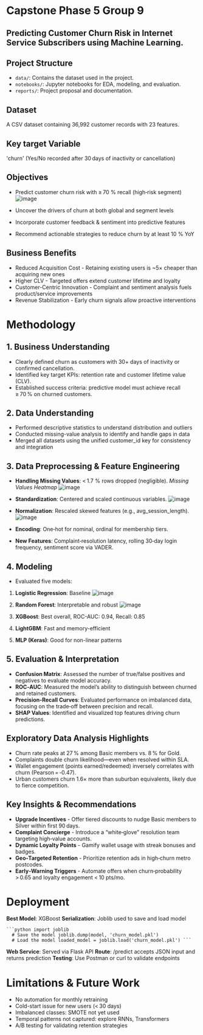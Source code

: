 
# Capstone Phase 5 Group 9
## Predicting Customer Churn Risk in Internet Service Subscribers using Machine Learning.

## Project Structure
- `data/`: Contains the dataset used in the project.
- `notebooks/`: Jupyter notebooks for EDA, modeling, and evaluation.
- `reports/`: Project proposal and documentation.

## Dataset
A CSV dataset containing 36,992 customer records with 23 features.

## Key target Variable 
'churn' (Yes/No recorded after 30 days of inactivity or cancellation)

## Objectives
- Predict customer churn risk with ≥ 70 % recall (high‑risk segment)
  ![image](https://github.com/user-attachments/assets/c4d9c752-ec99-4c4e-84a1-8c4fad0bd0b9)

- Uncover the drivers of churn at both global and segment levels
- Incorporate customer feedback & sentiment into predictive features
- Recommend actionable strategies to reduce churn by at least 10 % YoY

## Business Benefits
- Reduced Acquisition Cost - Retaining existing users is ~5× cheaper than 
  acquiring new ones
- Higher CLV - Targeted offers extend customer lifetime and loyalty
- Customer-Centric Innovation - Complaint and sentiment analysis fuels product/service improvements
- Revenue Stabilization - Early churn signals allow proactive interventions

# Methodology

## 1. Business Understanding
- Clearly defined churn as customers with 30+ days of inactivity or confirmed cancellation.
- Identified key target KPIs: retention rate and customer lifetime value (CLV).
- Established success criteria: predictive model must achieve recall ≥ 70 % on churned customers.
  
## 2. Data Understanding
- Performed descriptive statistics to understand distribution and outliers
- Conducted missing-value analysis to identify and handle gaps in data
- Merged all datasets using the unified customer_id key for consistency and 
  integration
  
## 3. Data Preprocessing & Feature Engineering
- **Handling Missing Values**: < 1.7 % rows dropped (negligible).
  *Missing Values Heatmap*
  ![image](https://github.com/user-attachments/assets/dc174dfa-7e5f-4e19-8c6c-73a07ad2f639)

- **Standardization**: Centered and scaled continuous variables.
![image](https://github.com/user-attachments/assets/99f711ca-bf92-448c-a4f4-a3c0cfec93d2)

- **Normalization**: Rescaled skewed features (e.g., avg_session_length).
![image](https://github.com/user-attachments/assets/65c33441-5998-4752-96c1-76e191fb16f5)

- **Encoding**: One‑hot for nominal, ordinal for membership tiers.

- **New Features**: Complaint‑resolution latency, rolling 30‑day login 
   frequency, sentiment score via VADER.
## 4. Modeling
- Evaluated five models:

1. **Logistic Regression**: Baseline
![image](https://github.com/user-attachments/assets/0f57b376-1572-4fdd-9bb3-2b173b9accc5)

2. **Random Forest**: Interpretable and robust
![image](https://github.com/user-attachments/assets/e770edc3-e43c-4e97-b78c-b279e38d1507)

3. **XGBoost**: Best overall, ROC-AUC: 0.94, Recall: 0.85
4. **LightGBM**: Fast and memory-efficient
5. **MLP (Keras)**: Good for non-linear patterns

## 5. Evaluation & Interpretation

- **Confusion Matrix**: Assessed the number of true/false positives and negatives to evaluate model accuracy.
- **ROC‑AUC**: Measured the model’s ability to distinguish between churned and retained customers.
- **Precision‑Recall Curves**: Evaluated performance on imbalanced data, focusing on the trade‑off between precision and recall.
- **SHAP Values**: Identified and visualized top features driving churn predictions.

## Exploratory Data Analysis Highlights

- Churn rate peaks at 27 % among Basic members vs. 8 % for Gold.
- Complaints double churn likelihood—even when resolved within SLA.
- Wallet engagement (points earned/redeemed) inversely correlates with churn (Pearson = ‑0.47).
- Urban customers churn 1.6× more than suburban equivalents, likely due to fierce competition.

## Key Insights & Recommendations

- **Upgrade Incentives** - Offer tiered discounts to nudge Basic members to Silver within first 90 days.
- **Complaint Concierge** - Introduce a “white‑glove” resolution team targeting high‑value accounts.
- **Dynamic Loyalty Points** - Gamify wallet usage with streak bonuses and badges.
- **Geo‑Targeted Retention** - Prioritize retention ads in high‑churn metro postcodes.
- **Early‑Warning Triggers** - Automate offers when churn‑probability > 0.65 and loyalty engagement < 10 pts/mo.

# Deployment

**Best Model**: XGBoost
**Serialization**: Joblib used to save and load model

<pre><code>```python import joblib 
  # Save the model joblib.dump(model, 'churn_model.pkl') 
  # Load the model loaded_model = joblib.load('churn_model.pkl') ``` </code></pre>

**Web Service**: Served via Flask API
**Route**: /predict accepts JSON input and returns prediction
**Testing**: Use Postman or curl to validate endpoints

# Limitations & Future Work

- No automation for monthly retraining
- Cold-start issue for new users (< 30 days)
- Imbalanced classes: SMOTE not yet used
- Temporal patterns not captured: explore RNNs, Transformers
- A/B testing for validating retention strategies


   


